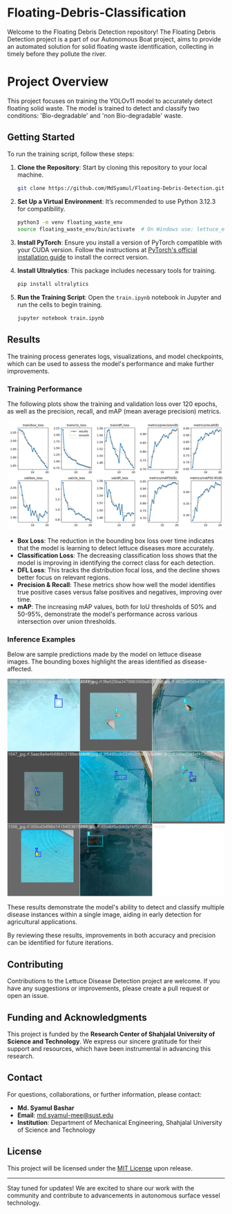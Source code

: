 # Floating-Debris-Classification
Welcome to the Floating Debris Detection repository! The Floating Debris Detection project is a part of our Autonomous Boat project, aims to provide an automated solution for solid floating waste identification, collecting in timely before they pollute the river.

# Project Overview
This project focuses on training the YOLOv11 model to accurately detect floating solid waste. The model is trained to detect and classify two conditions: 'Bio-degradable' and 'non Bio-degradable' waste.

## Getting Started
To run the training script, follow these steps:

1. **Clone the Repository**: Start by cloning this repository to your local machine.

    ```bash
    git clone https://github.com/MdSyamul/Floating-Debris-Detection.git
    ```
    
2. **Set Up a Virtual Environment**: It’s recommended to use Python 3.12.3 for compatibility.

    ```bash
    python3 -m venv floating_waste_env
    source floating_waste_env/bin/activate  # On Windows use: lettuce_env\Scripts\activate
    ```

3. **Install PyTorch**: Ensure you install a version of PyTorch compatible with your CUDA version. Follow the instructions at [PyTorch's official installation guide](https://pytorch.org/get-started/locally/) to install the correct version.

4. **Install Ultralytics**: This package includes necessary tools for training.

    ```bash
    pip install ultralytics
    ```

5. **Run the Training Script**: Open the `train.ipynb` notebook in Jupyter and run the cells to begin training.

    ```bash
    jupyter notebook train.ipynb
    ```
## Results
The training process generates logs, visualizations, and model checkpoints, which can be used to assess the model's performance and make further improvements.

### Training Performance
The following plots show the training and validation loss over 120 epochs, as well as the precision, recall, and mAP (mean average precision) metrics.

![Training Results](./results.png)

- **Box Loss**: The reduction in the bounding box loss over time indicates that the model is learning to detect lettuce diseases more accurately.
- **Classification Loss**: The decreasing classification loss shows that the model is improving in identifying the correct class for each detection.
- **DFL Loss**: This tracks the distribution focal loss, and the decline shows better focus on relevant regions.
- **Precision & Recall**: These metrics show how well the model identifies true positive cases versus false positives and negatives, improving over time.
- **mAP**: The increasing mAP values, both for IoU thresholds of 50% and 50-95%, demonstrate the model's performance across various intersection over union thresholds.

### Inference Examples
Below are sample predictions made by the model on lettuce disease images. The bounding boxes highlight the areas identified as disease-affected.

![Sample Predictions](./train_batch9962.jpg)

These results demonstrate the model's ability to detect and classify multiple disease instances within a single image, aiding in early detection for agricultural applications.

By reviewing these results, improvements in both accuracy and precision can be identified for future iterations.

## Contributing
Contributions to the Lettuce Disease Detection project are welcome. If you have any suggestions or improvements, please create a pull request or open an issue.

## Funding and Acknowledgments

This project is funded by the **Research Center of Shahjalal University of Science and Technology**. We express our sincere gratitude for their support and resources, which have been instrumental in advancing this research.

## Contact

For questions, collaborations, or further information, please contact:

- **Md. Syamul Bashar**
- **Email**: md.syamul-mee@sust.edu
- **Institution**: Department of Mechanical Engineering, Shahjalal University of Science and Technology

## License

This project will be licensed under the [MIT License](LICENSE) upon release.

---

Stay tuned for updates! We are excited to share our work with the community and contribute to advancements in autonomous surface vessel technology.

